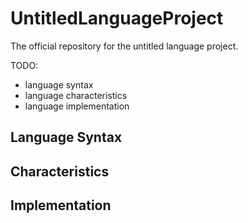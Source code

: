 # UntitledLanguageProject
The official repository for the untitled language project.

TODO:
* language syntax
* language characteristics
* language implementation

## Language Syntax

## Characteristics

## Implementation  
